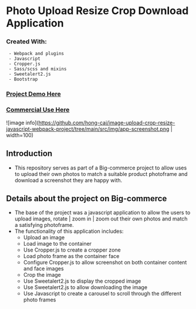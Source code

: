 # Photo Upload Resize Crop Download Application
### Created With:

     - Webpack and plugins
     - Javascript
     - Cropper.js
     - Sass/scss and mixins
     - Sweetalert2.js
     - Bootstrap
      
      
### [Project Demo Here](https://hong-cai.github.io/image-upload-crop-resize-javascript-webpack-project/)
### [Commercial Use Here](https://www.crystalphotos.nz/try-before-you-buy/)
![image info](https://github.com/hong-cai/image-upload-crop-resize-javascript-webpack-project/tree/main/src/img/app-screenshot.png | width=100)
## Introduction
- This repository serves as part of a Big-commerce project to allow uses to upload their own photos to match a suitable product photoframe and download a screenshot they are happy with.

## Details about the project on Big-commerce
- The base of the project was a javascript application to allow the users to upload images, rotate | zoom in | zoom out their own photos and match a satisfying photoframe.
- The functionality of this application includes:
     - Upload an image
     - Load image to the container
     - Use Cropper.js to create a cropper zone
     - Load photo frame as the container face
     - Configure Cropper.js to allow screenshot on both container content and face images
     - Crop the image
     - Use Sweetalert2.js to display the cropped image
     - Use Sweetalert2.js to allow downloading the image
     - Use Javascript to create a carousel to scroll through the different photo frames
